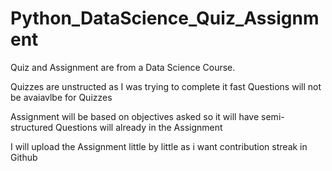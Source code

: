 # Python_DataScience_Quiz_Assignment
Quiz and Assignment are from a Data Science Course. 

Quizzes are unstructed as I was trying to complete it fast
Questions will not be avaiavlbe for Quizzes

Assignment will be based on objectives asked so it will have semi-structured
Questions will already in the Assignment



I will upload the Assignment little by little as i want contribution streak in Github
